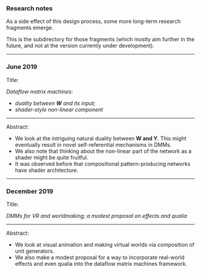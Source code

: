 ### Research notes

As a side effect of this design process, some more long-term research fragments emerge.

This is the subdirectory for those fragments (which mostly aim further in the future, and not at the version currently under development).

---

### June 2019

Title:

_Dataflow matrix machines:_
  * _duality between **W** and its input;_
  * _shader-style non-linear component_

---

Abstract:
  * We look at the intriguing natural duality between **W and Y**. This might eventually result in novel self-referential mechanisms in DMMs. 
  * We also note that thinking about the non-linear part of the network as a shader might be quite fruitful. 
  * It was observed before that compositional pattern-producing networks have shader architecture.

---

### December 2019

Title:

_DMMs for VR and worldmaking; a modest proposal on effects and qualia_

---

Abstract:
  * We look at visual animation and making virtual worlds via composition of unit generators.
  * We also make a modest proposal for a way to incorporate real-world effects and even qualia into the dataflow matrix machines framework.
